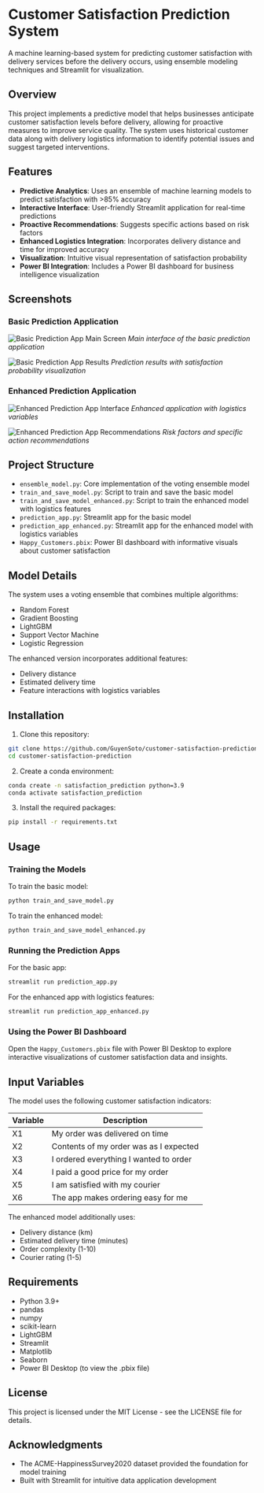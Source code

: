 # Customer Satisfaction Prediction System

A machine learning-based system for predicting customer satisfaction with delivery services before the delivery occurs, using ensemble modeling techniques and Streamlit for visualization.

## Overview

This project implements a predictive model that helps businesses anticipate customer satisfaction levels before delivery, allowing for proactive measures to improve service quality. The system uses historical customer data along with delivery logistics information to identify potential issues and suggest targeted interventions.

## Features

- **Predictive Analytics**: Uses an ensemble of machine learning models to predict satisfaction with >85% accuracy
- **Interactive Interface**: User-friendly Streamlit application for real-time predictions
- **Proactive Recommendations**: Suggests specific actions based on risk factors
- **Enhanced Logistics Integration**: Incorporates delivery distance and time for improved accuracy
- **Visualization**: Intuitive visual representation of satisfaction probability
- **Power BI Integration**: Includes a Power BI dashboard for business intelligence visualization

## Screenshots

### Basic Prediction Application
![Basic Prediction App Main Screen](prediction_app1_2025-05-02%20101351.jpg)
*Main interface of the basic prediction application*

![Basic Prediction App Results](prediction_app2_2025-05-02%20101351.jpg)
*Prediction results with satisfaction probability visualization*

### Enhanced Prediction Application
![Enhanced Prediction App Interface](prediction_app_enhanced3_2025-05-02%20101351.jpg)
*Enhanced application with logistics variables*

![Enhanced Prediction App Recommendations](prediction_app_enhanced4_2025-05-02%20101351.jpg)
*Risk factors and specific action recommendations*

## Project Structure

- `ensemble_model.py`: Core implementation of the voting ensemble model
- `train_and_save_model.py`: Script to train and save the basic model
- `train_and_save_model_enhanced.py`: Script to train the enhanced model with logistics features
- `prediction_app.py`: Streamlit app for the basic model
- `prediction_app_enhanced.py`: Streamlit app for the enhanced model with logistics variables
- `Happy_Customers.pbix`: Power BI dashboard with informative visuals about customer satisfaction

## Model Details

The system uses a voting ensemble that combines multiple algorithms:
- Random Forest
- Gradient Boosting
- LightGBM
- Support Vector Machine
- Logistic Regression

The enhanced version incorporates additional features:
- Delivery distance
- Estimated delivery time
- Feature interactions with logistics variables

## Installation

1. Clone this repository:
```bash
git clone https://github.com/GuyenSoto/customer-satisfaction-prediction.git
cd customer-satisfaction-prediction
```

2. Create a conda environment:
```bash
conda create -n satisfaction_prediction python=3.9
conda activate satisfaction_prediction
```

3. Install the required packages:
```bash
pip install -r requirements.txt
```

## Usage

### Training the Models

To train the basic model:
```bash
python train_and_save_model.py
```

To train the enhanced model:
```bash
python train_and_save_model_enhanced.py
```

### Running the Prediction Apps

For the basic app:
```bash
streamlit run prediction_app.py
```

For the enhanced app with logistics features:
```bash
streamlit run prediction_app_enhanced.py
```

### Using the Power BI Dashboard

Open the `Happy_Customers.pbix` file with Power BI Desktop to explore interactive visualizations of customer satisfaction data and insights.

## Input Variables

The model uses the following customer satisfaction indicators:

| Variable | Description |
|----------|-------------|
| X1 | My order was delivered on time |
| X2 | Contents of my order was as I expected |
| X3 | I ordered everything I wanted to order |
| X4 | I paid a good price for my order |
| X5 | I am satisfied with my courier |
| X6 | The app makes ordering easy for me |

The enhanced model additionally uses:
- Delivery distance (km)
- Estimated delivery time (minutes)
- Order complexity (1-10)
- Courier rating (1-5)

## Requirements

- Python 3.9+
- pandas
- numpy
- scikit-learn
- LightGBM
- Streamlit
- Matplotlib
- Seaborn
- Power BI Desktop (to view the .pbix file)

## License

This project is licensed under the MIT License - see the LICENSE file for details.

## Acknowledgments

- The ACME-HappinessSurvey2020 dataset provided the foundation for model training
- Built with Streamlit for intuitive data application development